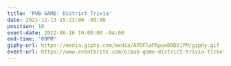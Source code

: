```yaml
---
title: 'PUB GAME: District Trivia'
date: 2021-12-13 15:23:00 -05:00
position: 18
event-date: 2022-06-16 19:00:00 -04:00
end-time: '09PM'
giphy-url: https://media.giphy.com/media/APDFlaP8poxD9DV1PM/giphy.gif
event-url: https://www.eventbrite.com/e/pub-game-district-trivia-tickets-344251414247
---
```



